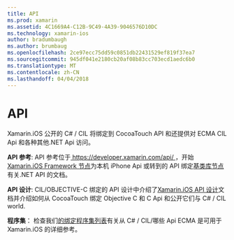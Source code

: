 ```yaml
---
title: API
ms.prod: xamarin
ms.assetid: 4C1669A4-C12B-9C49-4A39-9046576D10DC
ms.technology: xamarin-ios
author: bradumbaugh
ms.author: brumbaug
ms.openlocfilehash: 2ce97ecc75dd59c0851db22431529ef819f37ea7
ms.sourcegitcommit: 945df041e2180cb20af08b83cc703ecd1aedc6b0
ms.translationtype: MT
ms.contentlocale: zh-CN
ms.lasthandoff: 04/04/2018
---
```

# <a name="api"></a>API

Xamarin.iOS 公开的 C# / CIL 将绑定到 CocoaTouch API 和还提供对 ECMA CIL Api 和各种其他.NET Api 访问。

 **API 参考**: API 参考位于[ https://developer.xamarin.com/api/ ](https://developer.xamarin.com/api/)，开始[Xamarin.iOS Framework 节点](https://developer.xamarin.com/api/root/ios-unified/)为本机 iPhone Api 或转到的 API 绑定[基类库节点](https://developer.xamarin.com/api/root/classlib/)有关.NET API 的文档。

 **API 设计**: CIL/OBJECTIVE-C 绑定的 API 设计中介绍了[Xamarin.iOS API 设计](~/ios/internals/api-design/index.md)文档并介绍如何从 CocoaTouch 绑定 Objective C 和 C Api 和公开它们与 C# / CIL world.

 **程序集**： 检查我们[的绑定程序集列表](~/cross-platform/internals/available-assemblies.md)有关从 C# / CIL/哪些 Api ECMA 是可用于 Xamarin.iOS 的详细参考。
